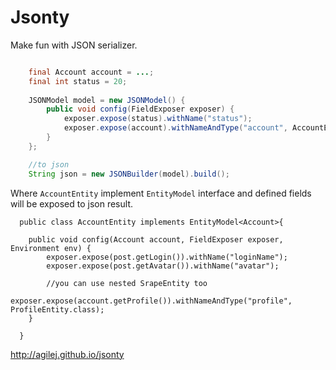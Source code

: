 Jsonty
======


Make fun with JSON serializer.


```java

    final Account account = ...;
    final int status = 20;
    
    JSONModel model = new JSONModel() {
        public void config(FieldExposer exposer) {
            exposer.expose(status).withName("status");
            exposer.expose(account).withNameAndType("account", AccountEntity.class);
        }
    };

    //to json
    String json = new JSONBuilder(model).build();

```    
Where `AccountEntity` implement `EntityModel` interface and defined fields will be exposed to json result.

```
  public class AccountEntity implements EntityModel<Account>{

    public void config(Account account, FieldExposer exposer, Environment env) {
        exposer.expose(post.getLogin()).withName("loginName");
        exposer.expose(post.getAvatar()).withName("avatar");

        //you can use nested SrapeEntity too
        exposer.expose(account.getProfile()).withNameAndType("profile", ProfileEntity.class);
    }

  }
```


http://agilej.github.io/jsonty
